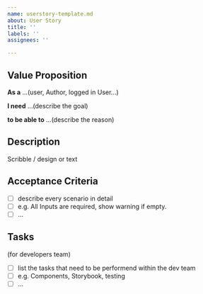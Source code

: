 ```yaml
---
name: userstory-template.md
about: User Story
title: ''
labels: ''
assignees: ''

---
```


## Value Proposition

**As a** ...(user, Author, logged in User...)

**I need** ...(describe the goal)

**to be able to** ...(describe the reason)

## Description

Scribble / design or text

## Acceptance Criteria

- [ ] describe every scenario in detail
- [ ] e.g. All Inputs are required, show warning if empty.
- [ ] ...

## Tasks

(for developers team)

- [ ] list the tasks that need to be performend within the dev team
- [ ] e.g. Components, Storybook, testing
- [ ] ...
